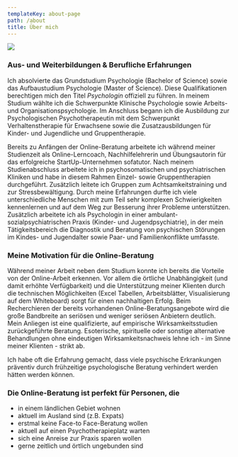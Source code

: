 ```yaml
---
templateKey: about-page
path: /about
title: Über mich
---
```

![](/img/profilfoto.png)

### **Aus- und Weiterbildungen & Berufliche Erfahrungen**

Ich absolvierte das Grundstudium Psychologie (Bachelor of Science) sowie das Aufbaustudium Psychologie (Master of Science). Diese Qualifikationen berechtigen mich den Titel *Psychologin* offiziell zu führen. In meinem Studium wählte ich die Schwerpunkte Klinische Psychologie sowie Arbeits- und Organisationspsychologie. Im Anschluss begann ich die Ausbildung zur Psychologischen Psychotherapeutin mit dem Schwerpunkt Verhaltenstherapie für Erwachsene sowie die Zusatzausbildungen für Kinder- und Jugendliche und Gruppentherapie.

Bereits zu Anfängen der Online-Beratung arbeitete ich während meiner Studienzeit als Online-Lerncoach, Nachhilfelehrerin und Übungsautorin für das erfolgreiche StartUp-Unternehmen sofatutor. Nach meinem Studienabschluss arbeitete ich in psychosomatischen und psychiatrischen Kliniken und habe in diesem Rahmen Einzel- sowie Gruppentherapien durchgeführt. Zusätzlich leitete ich Gruppen zum Achtsamkeitstraining und zur Stressbewältigung. Durch meine Erfahrungen durfte ich viele unterschiedliche Menschen mit zum Teil sehr komplexen Schwierigkeiten kennenlernen und auf dem Weg zur Besserung ihrer Probleme unterstützen. Zusätzlich arbeitete ich als Psychologin in einer ambulant-sozialpsychiatrischen Praxis (Kinder- und Jugendpsychiatrie), in der mein Tätigkeitsbereich die Diagnostik und Beratung von psychischen Störungen im Kindes- und Jugendalter sowie Paar- und Familienkonflikte umfasste.

### **Meine Motivation für die Online-Beratung**

Während meiner Arbeit neben dem Studium konnte ich bereits die Vorteile von der Online-Arbeit erkennen. Vor allem die örtliche Unabhängigkeit (und damit erhöhte Verfügbarkeit) und die Unterstützung meiner Klienten durch die technischen Möglichkeiten (Excel Tabellen, Arbeitsblätter, Visualisierung auf dem Whiteboard) sorgt für einen nachhaltigen Erfolg. Beim Recherchieren der bereits vorhandenen Online-Beratungsangebote wird die große Bandbreite an seriösen und weniger seriösen Anbietern deutlich. Mein Anliegen ist eine qualifizierte, auf empirische Wirksamkeitsstudien zurückgeführte Beratung. Esoterische, spirituelle oder sonstige alternative Behandlungen ohne eindeutigen Wirksamkeitsnachweis lehne ich - im Sinne meiner Klienten - strikt ab.

Ich habe oft die Erfahrung gemacht, dass viele psychische Erkrankungen präventiv durch frühzeitige psychologische Beratung verhindert werden hätten werden können. 

### **Die Online-Beratung ist perfekt für Personen, die**

* in einem ländlichen Gebiet wohnen
* aktuell im Ausland sind (z.B. Expats)
* erstmal keine Face-to Face-Beratung wollen
* aktuell auf einen Psychotherapieplatz warten
* sich eine Anreise zur Praxis sparen wollen
* gerne zeitlich und örtlich ungebunden sind